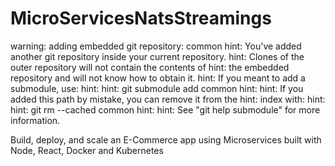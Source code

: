 # MicroServicesNatsStreamings

warning: adding embedded git repository: common
hint: You've added another git repository inside your current repository.
hint: Clones of the outer repository will not contain the contents of
hint: the embedded repository and will not know how to obtain it.
hint: If you meant to add a submodule, use:
hint:
hint: git submodule add <url> common
hint:
hint: If you added this path by mistake, you can remove it from the
hint: index with:
hint:
hint: git rm --cached common
hint:
hint: See "git help submodule" for more information.

Build, deploy, and scale an E-Commerce app using Microservices built with Node, React, Docker and Kubernetes
